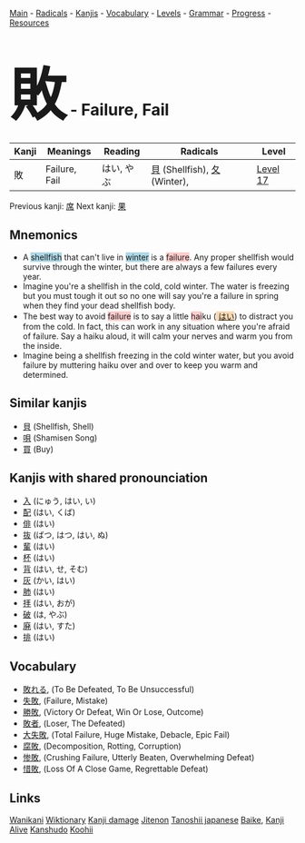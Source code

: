 <style> bigfont {font-size: 100px}</style>
[Main](../README.md) -
[Radicals](../radicals.md) -
[Kanjis](../kanjis.md) -
[Vocabulary](../vocabulary.md) -
[Levels](../levels.md) -
[Grammar](../grammar.md) - 
[Progress](../progress.md) -
[Resources](../resources.md)
# <bigfont> 敗</bigfont> - Failure, Fail 

| Kanji | Meanings | Reading | Radicals | Level |
| --- | --- | --- | --- | --- |
| 敗 | Failure, Fail | はい, やぶ | [貝](../radicals/貝.md) (Shellfish), [夂](../radicals/夂.md) (Winter),  | [Level 17](../levels/wk_level17.md) |

Previous kanji: [席](席.md) Next kanji: [果](果.md) 

## Mnemonics
 * A <span style="background-color:#ADD8E6"> shellfish</span> that can't live in <span style="background-color:#ADD8E6"> winter</span> is a <span style="background-color:#ffcccb"> failure</span>. Any proper shellfish would survive through the winter, but there are always a few failures every year.
* Imagine you're a shellfish in the cold, cold winter. The water is freezing but you must tough it out so no one will say you're a failure in spring when they find your dead shellfish body.
* The best way to avoid <span style="background-color:#ffcccb"> failure</span> is to say a little <span style="background-color:#ffcccb"> hai</span>ku (<span style="background-color:#fed8b1"> [はい](https://jisho.org/search/はい)</span>) to distract you from the cold. In fact, this can work in any situation where you're afraid of failure. Say a haiku aloud, it will calm your nerves and warm you from the inside.
* Imagine being a shellfish freezing in the cold winter water, but you avoid failure by muttering haiku over and over to keep you warm and determined.


## Similar kanjis
 * [貝](貝.md) (Shellfish, Shell)
* [唄](唄.md) (Shamisen Song)
* [買](買.md) (Buy)



## Kanjis with shared pronounciation
 * [入](入.md) (にゅう, はい, い)
* [配](配.md) (はい, くば)
* [俳](俳.md) (はい)
* [抜](抜.md) (ばつ, はつ, はい, ぬ)
* [輩](輩.md) (はい)
* [杯](杯.md) (はい)
* [背](背.md) (はい, せ, そむ)
* [灰](灰.md) (かい, はい)
* [肺](肺.md) (はい)
* [拝](拝.md) (はい, おが)
* [破](破.md) (は, やぶ)
* [廃](廃.md) (はい, すた)
* [排](排.md) (はい)



## Vocabulary
 * [敗れる](../vocabulary/敗.md), (To Be Defeated, To Be Unsuccessful)
* [失敗](../vocabulary/敗.md), (Failure, Mistake)
* [勝敗](../vocabulary/敗.md), (Victory Or Defeat, Win Or Lose, Outcome)
* [敗者](../vocabulary/敗.md), (Loser, The Defeated)
* [大失敗](../vocabulary/敗.md), (Total Failure, Huge Mistake, Debacle, Epic Fail)
* [腐敗](../vocabulary/敗.md), (Decomposition, Rotting, Corruption)
* [惨敗](../vocabulary/敗.md), (Crushing Failure, Utterly Beaten, Overwhelming Defeat)
* [惜敗](../vocabulary/敗.md), (Loss Of A Close Game, Regrettable Defeat)




## Links 


[Wanikani](https://www.wanikani.com/kanji/敗)
[Wiktionary](https://en.wiktionary.org/wiki/敗)
[Kanji damage](http://www.kanjidamage.com/kanji/search?utf8=✓&q=敗)
[Jitenon](https://jitenon.com/kanji/敗)
[Tanoshii japanese](https://www.tanoshiijapanese.com/dictionary/kanji.cfm?k=敗)
[Baike](https://baike.baidu.com/item/敗),
[Kanji Alive](https://app.kanjialive.com/敗)
[Kanshudo](https://www.kanshudo.com/searchmn?q=敗)
[Koohii](https://kanji.koohii.com/study/kanji/敗)
